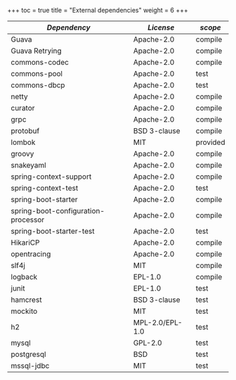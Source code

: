 +++
toc = true
title = "External dependencies"
weight = 6
+++

| *Dependency*                        | *License*       | *scope*   |
| ----------------------------------- | --------------- | --------- |
| Guava                               | Apache-2.0      | compile   |
| Guava Retrying                      | Apache-2.0      | compile   |
| commons-codec                       | Apache-2.0      | compile   |
| commons-pool                        | Apache-2.0      | test      |
| commons-dbcp                        | Apache-2.0      | test      |
| netty                               | Apache-2.0      | compile   |
| curator                             | Apache-2.0      | compile   |
| grpc                                | Apache-2.0      | compile   |
| protobuf                            | BSD 3-clause    | compile   |
| lombok                              | MIT             | provided  |
| groovy                              | Apache-2.0      | compile   |
| snakeyaml                           | Apache-2.0      | compile   |
| spring-context-support              | Apache-2.0      | compile   |
| spring-context-test                 | Apache-2.0      | test      |
| spring-boot-starter                 | Apache-2.0      | compile   |
| spring-boot-configuration-processor | Apache-2.0      | compile   |
| spring-boot-starter-test            | Apache-2.0      | test      |
| HikariCP                            | Apache-2.0      | compile   |
| opentracing                         | Apache-2.0      | compile   |
| slf4j                               | MIT             | compile   |
| logback                             | EPL-1.0         | compile   |
| junit                               | EPL-1.0         | test      |
| hamcrest                            | BSD 3-clause    | test      |
| mockito                             | MIT             | test      |
| h2                                  | MPL-2.0/EPL-1.0 | test      |
| mysql                               | GPL-2.0         | test      |
| postgresql                          | BSD             | test      |
| mssql-jdbc                          | MIT             | test      |
